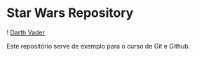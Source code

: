 # Star Wars Repository


! [Darth Vader](DarthVader.png)

Este repositório serve de exemplo para o curso de Git e Github.
